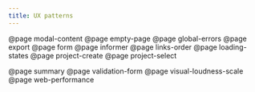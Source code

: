 ```yaml
---
title: UX patterns
---
```


@page modal-content
@page empty-page
@page global-errors
@page export
@page form
@page informer
@page links-order
@page loading-states
@page project-create
@page project-select

@page summary
@page validation-form
@page visual-loudness-scale
@page web-performance
